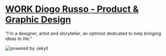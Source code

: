 ---
---
# [WORK Diogo Russo - Product & Graphic Design](https://www.diogorusso.com)

"I'm a designer, artist and storyteller, an optimist dedicated to help bringing ideas to life."

![powered by Jekyll](https://img.shields.io/badge/powered_by-Jekyll-blue.svg)
